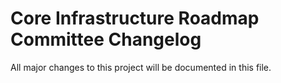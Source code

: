 # Core Infrastructure Roadmap Committee Changelog

All major changes to this project will be documented in this file.

